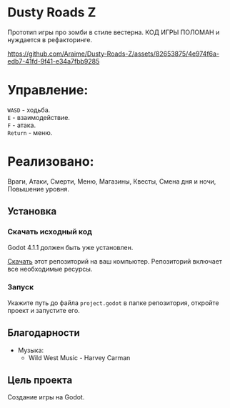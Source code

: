 # Dusty Roads Z
Прототип игры про зомби в стиле вестерна.
КОД ИГРЫ ПОЛОМАН и нуждается в рефакторинге.

https://github.com/Araime/Dusty-Roads-Z/assets/82653875/4e974f6a-edb7-41fd-9f41-e34a7fbb9285

# Управление:

`WASD` - ходьба.  
`E` - взаимодействие.  
`F` - атака.  
`Return` - меню.  

# Реализовано:

Враги, Атаки, Смерти, Меню, Магазины, Квесты, Смена дня и ночи, Повышение уровня.  

## Установка

### Скачать исходный код

Godot 4.1.1 должен быть уже установлен.

[Скачать](https://github.com/Araime/Dusty-Roads-Z/archive/master.zip) этот репозиторий на ваш компьютер. 
Репозиторий включает все необходимые ресурсы.

### Запуск

Укажите путь до файла `project.godot` в папке репозитория, откройте проект и запустите его.

## Благодарности

- Музыка:  
	- Wild West Music - Harvey Carman

## Цель проекта

Создание игры на Godot.
